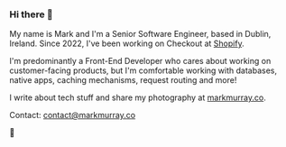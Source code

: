 ### Hi there 👋

My name is Mark and I'm a Senior Software Engineer, based in Dublin, Ireland. Since 2022, I've been working on Checkout at [Shopify](https://shopify.com).

I'm predominantly a Front-End Developer who cares about working on customer-facing products, but I'm comfortable working with databases, native apps, caching mechanisms, request routing and more!

I write about tech stuff and share my photography at [markmurray.co](https://markmurray.co).

Contact: contact@markmurray.co

🤖
